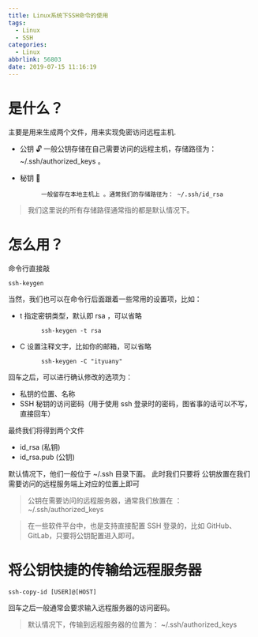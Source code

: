 ```yaml
---
title: Linux系统下SSH命令的使用
tags:
  - Linux
  - SSH
categories:
  - Linux
abbrlink: 56803
date: 2019-07-15 11:16:19
---
```


# 是什么？

主要是用来生成两个文件，用来实现免密访问远程主机.

- 公钥 🔓
  一般公钥存储在自己需要访问的远程主机，存储路径为：~/.ssh/authorized_keys 。
- 秘钥 🔐

      		一般留存在本地主机上 。通常我们的存储路径为： ~/.ssh/id_rsa

> 我们这里说的所有存储路径通常指的都是默认情况下。

# 怎么用？

命令行直接敲

```shell
ssh-keygen
```

当然，我们也可以在命令行后面跟着一些常用的设置项，比如：

- t 指定密钥类型，默认即 rsa ，可以省略

      		ssh-keygen -t rsa

* C 设置注释文字，比如你的邮箱，可以省略

      		ssh-keygen -C "ityuany"

回车之后，可以进行确认修改的选项为：

- 私钥的位置、名称
- SSH 秘钥的访问密码（用于使用 ssh 登录时的密码，图省事的话可以不写，直接回车）

最终我们将得到两个文件

- id_rsa (私钥)
- id_rsa.pub (公钥)

默认情况下，他们一般位于 ~/.ssh 目录下面。 此时我们只要将 公钥放置在我们需要访问的远程服务端上对应的位置上即可

> 公钥在需要访问的远程服务器，通常我们放置在 ： ~/.ssh/authorized_keys

> 在一些软件平台中，也是支持直接配置 SSH 登录的，比如 GitHub、GitLab，只要将公钥配置进入即可。

# 将公钥快捷的传输给远程服务器

```shell
ssh-copy-id [USER]@[HOST]
```

回车之后一般通常会要求输入远程服务器的访问密码。

> 默认情况下，传输到远程服务器的位置为： ~/.ssh/authorized_keys
